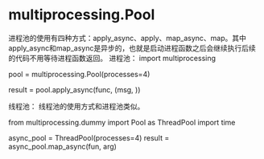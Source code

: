 # multiprocessing.Pool

进程池的使用有四种方式：apply\_async、apply、map\_async、map。其中apply\_async和map\_async是异步的，也就是启动进程函数之后会继续执行后续的代码不用等待进程函数返回。 进程池： import multiprocessing

pool = multiprocessing.Pool\(processes=4\)

result = pool.apply\_async\(func, \(msg, \)\)

线程池： 线程池的使用方式和进程池类似。

from multiprocessing.dummy import Pool as ThreadPool import time

async\_pool = ThreadPool\(processes=4\) result = async\_pool.map\_async\(fun, arg\)

